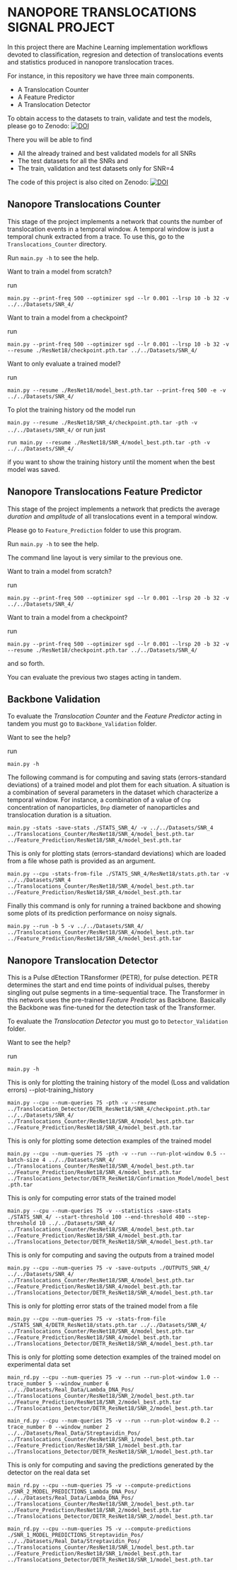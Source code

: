 # NANOPORE TRANSLOCATIONS SIGNAL PROJECT

In this project there are Machine Learning implementation workflows devoted to classification, regresion and detection of translocations events and statistics
produced in nanopore translocation traces.

For instance, in this repository we have three main components.
* A Translocation Counter
* A Feature Predictor
* A Translocation Detector

To obtain access to the datasets to train, validate and test the models, please go to Zenodo:
[![DOI](https://zenodo.org/badge/DOI/10.5281/zenodo.6901525.svg)](https://doi.org/10.5281/zenodo.6901525)

There you will be able to find
* All the already trained and best validated models for all SNRs
* The test datasets for all the SNRs and
* The train, validation and test datasets only for SNR=4

The code of this project is also cited on Zenodo:
[![DOI](https://zenodo.org/badge/321695864.svg)](https://zenodo.org/badge/latestdoi/321695864)

## Nanopore Translocations Counter

This stage of the project implements a network that counts the number of translocation events in a temporal window.
A temporal window is just a temporal chunk extracted from a trace.
To use this, go to the `Translocations_Counter` directory.

Run `main.py -h` to see the help.

Want to train a model from scratch?

run

`main.py --print-freq 500 --optimizer sgd --lr 0.001 --lrsp 10 -b 32 -v ../../Datasets/SNR_4/`

Want to train a model from a checkpoint?

run

`main.py --print-freq 500 --optimizer sgd --lr 0.001 --lrsp 10 -b 32 -v --resume ./ResNet18/checkpoint.pth.tar ../../Datasets/SNR_4/`

Want to only evaluate a trained model?

run

`main.py --resume ./ResNet18/model_best.pth.tar --print-freq 500 -e -v ../../Datasets/SNR_4/`

To plot the training history od the model run

`main.py --resume ./ResNet18/SNR_4/checkpoint.pth.tar -pth -v ../../Datasets/SNR_4/` or run just

`run main.py --resume ./ResNet18/SNR_4/model_best.pth.tar -pth -v ../../Datasets/SNR_4/`

if you want to show the training history until the moment when the best model was saved.

## Nanopore Translocations Feature Predictor

This stage of the project implements a network that predicts the average *duration* and *amplitude* of all translocations event in a temporal window.

Please go to `Feature_Prediction` folder to use this program.

Run `main.py -h` to see the help.

The command line layout is very similar to the previous one.

Want to train a model from scratch?

run

`main.py --print-freq 500 --optimizer sgd --lr 0.001 --lrsp 20 -b 32 -v ../../Datasets/SNR_4/`

Want to train a model from a checkpoint?

run

`main.py --print-freq 500 --optimizer sgd --lr 0.001 --lrsp 20 -b 32 -v --resume ./ResNet18/checkpoint.pth.tar ../../Datasets/SNR_4/`

and so forth.

You can evaluate the previous two stages acting in tandem.

## Backbone Validation

To evaluate the *Translocation Counter* and the *Feature Predictor* acting in tandem you must go to `Backbone_Validation` folder.

Want to see the help?

run

`main.py -h`

The following command is for computing and saving stats (errors-standard deviations) of a trained model and plot them for each situation.
A situation is a combination of several parameters in the dataset which characterize a temporal window.
For instance, a combination of a value of `Cnp` concentration of nanoparticles, `Dnp` diameter of nanoparticles and translocation duration is a situation.

`main.py -stats -save-stats ./STATS_SNR_4/ -v ../../Datasets/SNR_4 ../Translocations_Counter/ResNet18/SNR_4/model_best.pth.tar ../Feature_Prediction/ResNet18/SNR_4/model_best.pth.tar`


This is only for plotting stats (errors-standard deviations) which are loaded from a file whose path is provided as an argument.

`main.py --cpu -stats-from-file ./STATS_SNR_4/ResNet18/stats.pth.tar -v ../../Datasets/SNR_4 ../Translocations_Counter/ResNet18/SNR_4/model_best.pth.tar ../Feature_Prediction/ResNet18/SNR_4/model_best.pth.tar`


Finally this command is only for running a trained backbone and showing some plots of its prediction performance on noisy signals.

`main.py --run -b 5 -v ../../Datasets/SNR_4/ ../Translocations_Counter/ResNet18/SNR_4/model_best.pth.tar ../Feature_Prediction/ResNet18/SNR_4/model_best.pth.tar`

## Nanopore Translocation Detector

This is a Pulse dEtection TRansformer (PETR), for pulse detection. PETR determines the start and end time points of individual pulses, thereby singling out pulse segments in a time-sequential trace.
The Transformer in this network uses the pre-trained *Feature Predictor* as Backbone.
Basically the Backbone was fine-tuned for the detection task of the Transformer.

To evaluate the *Translocation Detector* you must go to `Detector_Validation` folder.

Want to see the help?

run

`main.py -h`

This is only for plotting the training history of the model (Loss and validation errors) --plot-training_history

`main.py --cpu --num-queries 75 -pth -v --resume ../Translocation_Detector/DETR_ResNet18/SNR_4/checkpoint.pth.tar ../../Datasets/SNR_4/ ../Translocations_Counter/ResNet18/SNR_4/model_best.pth.tar ../Feature_Prediction/ResNet18/SNR_4/model_best.pth.tar`

This is only for plotting some detection examples of the trained model

`main.py --cpu --num-queries 75 -pth -v --run --run-plot-window 0.5 --batch-size 4 ../../Datasets/SNR_4/ ../Translocations_Counter/ResNet18/SNR_4/model_best.pth.tar ../Feature_Prediction/ResNet18/SNR_4/model_best.pth.tar ../Translocations_Detector/DETR_ResNet18/Confirmation_Model/model_best.pth.tar`

This is only for computing error stats of the trained model

`main.py --cpu --num-queries 75 -v --statistics -save-stats ./STATS_SNR_4/ --start-threshold 100 --end-threshold 400 --step-threshold 10 ../../Datasets/SNR_4/ ../Translocations_Counter/ResNet18/SNR_4/model_best.pth.tar ../Feature_Prediction/ResNet18/SNR_4/model_best.pth.tar ../Translocations_Detector/DETR_ResNet18/SNR_4/model_best.pth.tar`

This is only for computing and saving the outputs from a trained model

`main.py --cpu --num-queries 75 -v -save-outputs ./OUTPUTS_SNR_4/ ../../Datasets/SNR_4/ ../Translocations_Counter/ResNet18/SNR_4/model_best.pth.tar ../Feature_Prediction/ResNet18/SNR_4/model_best.pth.tar ../Translocations_Detector/DETR_ResNet18/SNR_4/model_best.pth.tar`

This is only for plotting error stats of the trained model from a file

`main.py --cpu --num-queries 75 -v -stats-from-file ./STATS_SNR_4/DETR_ResNet18/stats.pth.tar ../../Datasets/SNR_4/ ../Translocations_Counter/ResNet18/SNR_4/model_best.pth.tar ../Feature_Prediction/ResNet18/SNR_4/model_best.pth.tar ../Translocations_Detector/DETR_ResNet18/SNR_4/model_best.pth.tar`

This is only for plotting some detection examples of the trained model on experimental data set

```
main_rd.py --cpu --num-queries 75 -v --run --run-plot-window 1.0 --trace_number 5 --window_number 6 ../../Datasets/Real_Data/Lambda_DNA_Pos/ ../Translocations_Counter/ResNet18/SNR_2/model_best.pth.tar ../Feature_Prediction/ResNet18/SNR_2/model_best.pth.tar ../Translocations_Detector/DETR_ResNet18/SNR_2/model_best.pth.tar

main_rd.py --cpu --num-queries 75 -v --run --run-plot-window 0.2 --trace_number 0 --window_number 2 ../../Datasets/Real_Data/Streptavidin_Pos/ ../Translocations_Counter/ResNet18/SNR_1/model_best.pth.tar ../Feature_Prediction/ResNet18/SNR_1/model_best.pth.tar ../Translocations_Detector/DETR_ResNet18/SNR_1/model_best.pth.tar
```

This is only for computing and saving the predictions generated by the detector on the real data set

```
main_rd.py --cpu --num-queries 75 -v --compute-predictions ./SNR_2_MODEL_PREDICTIONS_Lambda_DNA_Pos/ ../../Datasets/Real_Data/Lambda_DNA_Pos/ ../Translocations_Counter/ResNet18/SNR_2/model_best.pth.tar ../Feature_Prediction/ResNet18/SNR_2/model_best.pth.tar ../Translocations_Detector/DETR_ResNet18/SNR_2/model_best.pth.tar

main_rd.py --cpu --num-queries 75 -v --compute-predictions ./SNR_1_MODEL_PREDICTIONS_Streptavidin_Pos/ ../../Datasets/Real_Data/Streptavidin_Pos/ ../Translocations_Counter/ResNet18/SNR_1/model_best.pth.tar ../Feature_Prediction/ResNet18/SNR_1/model_best.pth.tar ../Translocations_Detector/DETR_ResNet18/SNR_1/model_best.pth.tar
```
